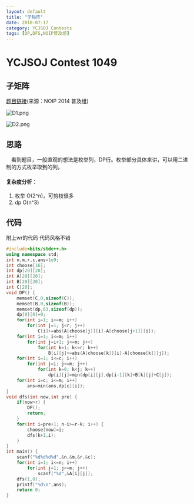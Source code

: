 ```yaml
---
layout: default
title: "子矩阵"
date: 2018-07-17
category: YCJSOJ Contests
tags: [DP,DFS,NOIP普及组]
---
```


# YCJSOJ Contest 1049

## 子矩阵

[题目链接](http://122.228.121.148:8111/problem.php?cid=1049&pid=3)(来源：NOIP 2014 普及组)  

![D1.png](https://i.loli.net/2018/07/17/5b4ded7a2612f.png)

![D2.png](https://i.loli.net/2018/07/17/5b4dfbb99642c.png)

## 思路

&emsp;看到题目，一般直观的想法是枚举列，DP行。枚举部分具体来讲，可以用二进制的方式枚举取到的列。  
#### 复杂度分析：

1. 枚举 O(2^n)，可剪枝很多
2. dp O(n^3)

## 代码

附上wr的代码
代码风格不错

```C++
#include<bits/stdc++.h>
using namespace std;
int n,m,r,c,ans=1e9;
int choose[16];
int dp[20][20];
int A[20][20];
int B[20][20];
int C[20];
void DP() {
    memset(C,0,sizeof(C));
    memset(B,0,sizeof(B));
    memset(dp,63,sizeof(dp));
    dp[0][0]=0;
    for(int i=1; i<=m; i++)
        for(int j=1; j<r; j++)
            C[i]+=abs(A[choose[j]][i]-A[choose[j+1]][i]);
    for(int i=1; i<=m; i++)
        for(int j=i+1; j<=m; j++)
            for(int k=1; k<=r; k++)
                B[i][j]+=abs(A[choose[k]][i]-A[choose[k]][j]);
    for(int i=1; i<=c; i++)
        for(int j=i; j<=m; j++)
            for(int k=0; k<j; k++)
                dp[i][j]=min(dp[i][j],dp[i-1][k]+B[k][j]+C[j]);
    for(int i=c; i<=m; i++)
        ans=min(ans,dp[c][i]);
}
void dfs(int now,int pre) {
    if(now>r) {
        DP();
        return;
    }
    for(int i=pre+1; n-i>=r-k; i++) {
        choose[now]=i;
        dfs(k+1,i);
    }
}
int main() {
    scanf("%d%d%d%d",&n,&m,&r,&c);
    for(int i=1; i<=n; i++)
        for(int j=1; j<=m; j++)
            scanf("%d",&A[i][j]);
    dfs(1,0);
    printf("%d\n",ans);
    return 0;
}
```